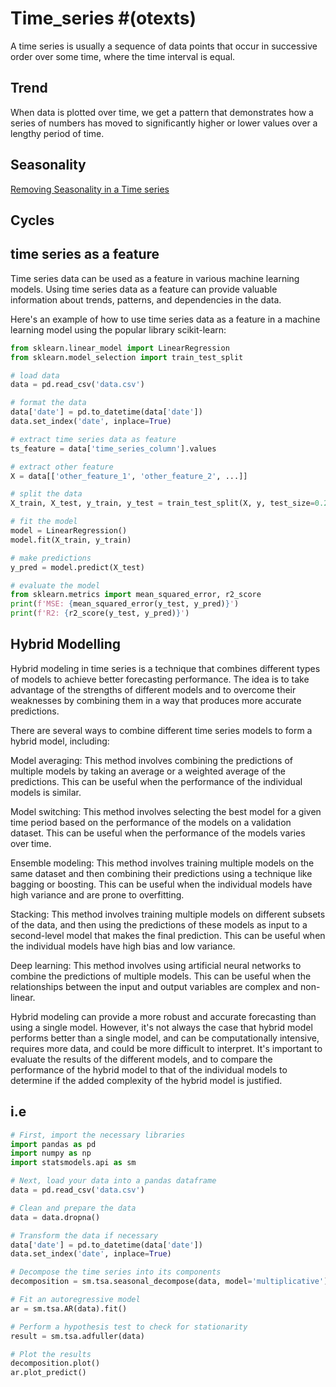 # Time_series #(otexts)
A time series is usually a sequence of data points that occur in successive order over some time, where the time interval is equal.
## Trend
When data is plotted over time, we get a pattern that demonstrates how a series of numbers has moved to significantly higher or lower values over a lengthy period of time.
## Seasonality
[Removing Seasonality in a Time series](https://sirwilliam254.github.io/Time_series----Python-R----/DEseasonalizing_py.html)

## Cycles

## time series as a feature

Time series data can be used as a feature in various machine learning models. Using time series data as a feature can provide valuable information about trends, patterns, and dependencies in the data.

Here's an example of how to use time series data as a feature in a machine learning model using the popular library scikit-learn:

```python
from sklearn.linear_model import LinearRegression
from sklearn.model_selection import train_test_split

# load data
data = pd.read_csv('data.csv')

# format the data
data['date'] = pd.to_datetime(data['date'])
data.set_index('date', inplace=True)

# extract time series data as feature
ts_feature = data['time_series_column'].values

# extract other feature 
X = data[['other_feature_1', 'other_feature_2', ...]]

# split the data
X_train, X_test, y_train, y_test = train_test_split(X, y, test_size=0.2)

# fit the model
model = LinearRegression()
model.fit(X_train, y_train)

# make predictions
y_pred = model.predict(X_test)

# evaluate the model
from sklearn.metrics import mean_squared_error, r2_score
print(f'MSE: {mean_squared_error(y_test, y_pred)}')
print(f'R2: {r2_score(y_test, y_pred)}')

```

## Hybrid Modelling

Hybrid modeling in time series is a technique that combines different types of models to achieve better forecasting performance. The idea is to take advantage of the strengths of different models and to overcome their weaknesses by combining them in a way that produces more accurate predictions.

There are several ways to combine different time series models to form a hybrid model, including:

Model averaging: This method involves combining the predictions of multiple models by taking an average or a weighted average of the predictions. This can be useful when the performance of the individual models is similar.

Model switching: This method involves selecting the best model for a given time period based on the performance of the models on a validation dataset. This can be useful when the performance of the models varies over time.

Ensemble modeling: This method involves training multiple models on the same dataset and then combining their predictions using a technique like bagging or boosting. This can be useful when the individual models have high variance and are prone to overfitting.

Stacking: This method involves training multiple models on different subsets of the data, and then using the predictions of these models as input to a second-level model that makes the final prediction. This can be useful when the individual models have high bias and low variance.

Deep learning: This method involves using artificial neural networks to combine the predictions of multiple models. This can be useful when the relationships between the input and output variables are complex and non-linear.

Hybrid modeling can provide a more robust and accurate forecasting than using a single model. However, it's not always the case that hybrid model performs better than a single model, and can be computationally intensive, requires more data, and could be more difficult to interpret. It's important to evaluate the results of the different models, and to compare the performance of the hybrid model to that of the individual models to determine if the added complexity of the hybrid model is justified.

##  i.e

```python
# First, import the necessary libraries
import pandas as pd
import numpy as np
import statsmodels.api as sm

# Next, load your data into a pandas dataframe
data = pd.read_csv('data.csv')

# Clean and prepare the data
data = data.dropna()

# Transform the data if necessary
data['date'] = pd.to_datetime(data['date'])
data.set_index('date', inplace=True)

# Decompose the time series into its components
decomposition = sm.tsa.seasonal_decompose(data, model='multiplicative')

# Fit an autoregressive model
ar = sm.tsa.AR(data).fit()

# Perform a hypothesis test to check for stationarity
result = sm.tsa.adfuller(data)

# Plot the results
decomposition.plot()
ar.plot_predict()
```

